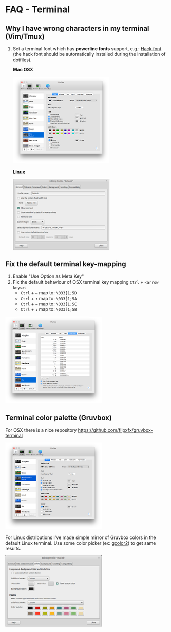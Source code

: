 # FAQ - Terminal

## Why I have wrong characters in my terminal (Vim/Tmux)

1.  Set a terminal font which has **powerline fonts** support, e.g.: [Hack font](https://sourcefoundry.org/hack/) (the hack font should be automatically installed during the installation of dotfiles).

    **Mac OSX**

    <a href="docs/assets/set-terminal-font-for-mac.png"><img src="/docs/assets/set-terminal-font-for-mac.png" title="Set terminal font for Mac OSX" width="300" /></a>

    **Linux**

    <a href="/docs/assets/set-terminal-font-for-linux.png"><img src="/docs/assets/set-terminal-font-for-linux.png" title="Set terminal font for Linux" width="300" /></a>

## Fix the default terminal key-mapping

1.  Enable "Use Option as Meta Key"
1.  Fix the default behaviour of OSX terminal key mapping `Ctrl` + `<arrow keys>`:
    -   `Ctrl` + `←` map to: `\033[1;5D`
    -   `Ctrl` + `↑` map to: `\033[1;5A`
    -   `Ctrl` + `→` map to: `\033[1;5C`
    -   `Ctrl` + `↓` map to: `\033[1;5B`

<a href="/docs/assets/fix-key-mapping-in-default-osx-terminal.png"><img src="/docs/assets/fix-key-mapping-in-default-osx-terminal.png" title="OSX terminal key-mapping" width="300" /></a>

## Terminal color palette (Gruvbox)

For OSX there is a nice repository <https://github.com/flipxfx/gruvbox-terminal>

<a href="/docs/assets/osx-terminal-gruvbox-theme.png"><img src="/docs/assets/osx-terminal-gruvbox-theme.png" title="Default Mac OSX terminal palette" width="300" /></a>

For Linux distributions I've made simple mirror of Gruvbox colors in the default Linux terminal. Use some color picker (ex: [gcolor2](http://gcolor2.sourceforge.net/)) to get same results.

<a href="/docs/assets/gruvbox-terminal-palette-in-linux.png"><img src="/docs/assets/gruvbox-terminal-palette-in-linux.png" title="Gruvbox terminal palette in Linux" width="300" /></a>
